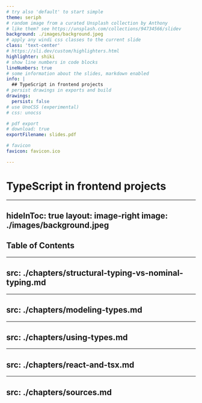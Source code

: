 ```yaml
---
# try also 'default' to start simple
theme: seriph
# random image from a curated Unsplash collection by Anthony
# like them? see https://unsplash.com/collections/94734566/slidev
background: ./images/background.jpeg
# apply any windi css classes to the current slide
class: 'text-center'
# https://sli.dev/custom/highlighters.html
highlighter: shiki
# show line numbers in code blocks
lineNumbers: true
# some information about the slides, markdown enabled
info: |
  ## TypeScript in frontend projects
# persist drawings in exports and build
drawings:
  persist: false
# use UnoCSS (experimental)
# css: unocss

# pdf export
# download: true
exportFilename: slides.pdf

# favicon
favicon: favicon.ico

---
```

# TypeScript in frontend projects

---
hideInToc: true
layout: image-right
image: ./images/background.jpeg
---

## Table of Contents

<Toc minDepth="2" maxDepth="2" />

---
src: ./chapters/structural-typing-vs-nominal-typing.md
---

---
src: ./chapters/modeling-types.md
---

---
src: ./chapters/using-types.md
---

---
src: ./chapters/react-and-tsx.md
---

---
src: ./chapters/sources.md
---
